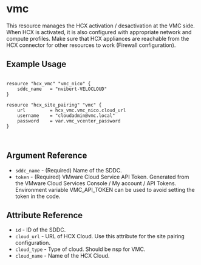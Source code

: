 # vmc

This resource manages the HCX activation / desactivation at the VMC side. When HCX is activated, it is also configured with appropriate network and compute profiles. Make sure that HCX appliances are reachable from the HCX connector for other resources to work (Firewall configuration).



## Example Usage

```hcl

resource "hcx_vmc" "vmc_nico" {  
    sddc_name   = "nvibert-VELOCLOUD"
}

resource "hcx_site_pairing" "vmc" {
    url         = hcx_vmc.vmc_nico.cloud_url
    username    = "cloudadmin@vmc.local"
    password    = var.vmc_vcenter_password
}



```

## Argument Reference

* `sddc_name` - (Required) Name of the SDDC.
* `token` - (Required) VMware Cloud Service API Token. Generated from the VMware Cloud Services Console / My account / API Tokens. Environment variable VMC_API_TOKEN can be used to avoid setting the token in the code.



## Attribute Reference

* `id` - ID of the SDDC.
* `cloud_url` - URL of HCX Cloud. Use this attribute for the site pairing configuration.
* `cloud_type` - Type of cloud. Should be nsp for VMC.
* `cloud_name` - Name of the HCX Cloud.
